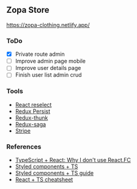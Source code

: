 ## Zopa Store

https://zopa-clothing.netlify.app/

### ToDo

- [x] Private route admin
- [ ] Improve admin page mobile
- [ ] Improve user details page
- [ ] Finish user list admin crud

### Tools

- [React reselect](https://github.com/reduxjs/reselect#installation)
- [Redux Persist](https://github.com/rt2zz/redux-persist#basic-usage)
- [Redux-thunk](https://github.com/reduxjs/redux-thunk)
- [Redux-saga](https://redux-saga.js.org/)
- [Stripe](https://github.com/stripe/react-stripe-js)

### References

- [TypeScript + React: Why I don't use React.FC](https://fettblog.eu/typescript-react-why-i-dont-use-react-fc/)
- [Styled components + TS](https://styled-components.com/docs/api#typescript)
- [Styled components + TS guide](https://www.atatus.com/blog/guide-to-typescript-and-styled-components/)
- [React + TS cheatsheet](https://react-typescript-cheatsheet.netlify.app/docs)
